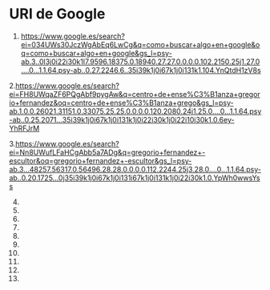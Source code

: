 # URI de Google

1. https://www.google.es/search?ei=034UWs30JczWgAbEq6LwCg&q=como+buscar+algo+en+google&oq=como+buscar+algo+en+google&gs_l=psy-ab.3..0l3j0i22i30k1l7.9596.18375.0.18940.27.27.0.0.0.0.102.2150.25j1.27.0....0...1.1.64.psy-ab..0.27.2246.6..35i39k1j0i67k1j0i131k1.104.YnQtdH1zV8s

2.https://www.google.es/search?ei=FH8UWqaZF6PQgAbf9pygAw&q=centro+de+ense%C3%B1anza+gregorio+fernandez&oq=centro+de+ense%C3%B1anza+grego&gs_l=psy-ab.1.0.0.26021.31151.0.33075.25.25.0.0.0.0.120.2080.24j1.25.0....0...1.1.64.psy-ab..0.25.2071...35i39k1j0i67k1j0i131k1j0i22i30k1j0i22i10i30k1.0.6ey-YhRFJrM

3.https://www.google.es/search?ei=Nn8UWufLFaHCgAbb5a7ADg&q=gregorio+fernandez+-escultor&oq=gregorio+fernandez+-escultor&gs_l=psy-ab.3...48257.56317.0.56496.28.28.0.0.0.0.112.2244.25j3.28.0....0...1.1.64.psy-ab..0.20.1725...0j35i39k1j0i67k1j0i131i67k1j0i131k1j0i22i30k1.0.YpWh0wwsYss

4.

5.

6.

7.

8.

9.

10.

11.

12.

13.
